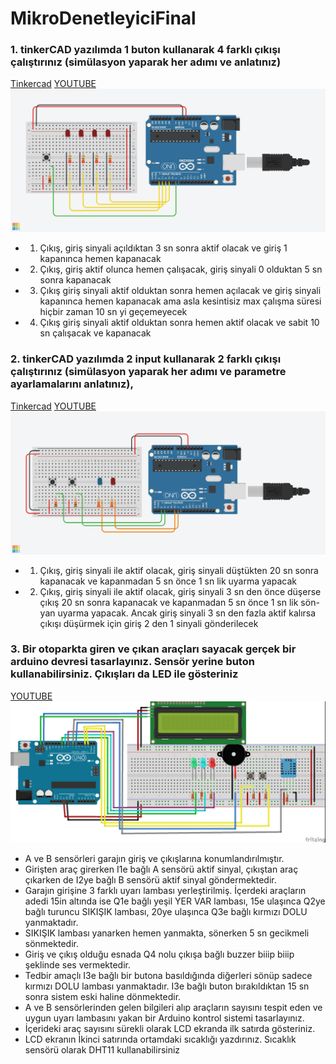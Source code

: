 # MikroDenetleyiciFinal

### 1.	tinkerCAD yazılımda 1 buton kullanarak 4 farklı çıkışı çalıştırınız (simülasyon yaparak her adımı ve  anlatınız)
[Tinkercad](https://www.tinkercad.com/things/hbXhWg57xYd)
[YOUTUBE](https://youtu.be/yS19tv6vakw)
![Şema](https://github.com/CelebiSam99/MikroDenetleyiciFinal/blob/main/Final-1-.png)
- 1. Çıkış, giriş sinyali açıldıktan 3 sn sonra aktif olacak ve giriş 1 kapanınca hemen kapanacak  
- 2. Çıkış, giriş aktif olunca hemen çalışacak, giriş sinyali 0 olduktan 5 sn sonra kapanacak 
- 3. Çıkış giriş sinyali aktif olduktan sonra hemen açılacak ve giriş sinyali kapanınca hemen kapanacak ama asla kesintisiz max çalışma süresi hiçbir zaman 10 sn yi geçemeyecek
- 4. Çıkış giriş sinyali aktif olduktan sonra hemen aktif olacak ve sabit 10 sn çalışacak ve kapanacak  

### 2.	tinkerCAD yazılımda 2 input kullanarak 2 farklı çıkışı çalıştırınız (simülasyon yaparak her adımı ve parametre ayarlamalarını anlatınız), 
[Tinkercad](https://www.tinkercad.com/things/9RRhbbb7JFq)
[YOUTUBE](https://youtu.be/bLM7Q5P9rdw)
![Şema](https://github.com/CelebiSam99/MikroDenetleyiciFinal/blob/main/Final-2.png)
- 1. Çıkış, giriş sinyali ile aktif olacak, giriş sinyali düştükten 20 sn sonra kapanacak ve kapanmadan 5 sn önce 1 sn lik uyarma yapacak
- 2. Çıkış, giriş sinyali ile aktif olacak, giriş sinyali 3 sn den önce düşerse çıkış 20 sn sonra kapanacak ve kapanmadan 5 sn önce 1 sn lik sön-yan uyarma yapacak. Ancak giriş sinyali 3 sn den fazla aktif kalırsa çıkışı düşürmek için giriş 2 den 1 sinyali gönderilecek

### 3.	Bir otoparkta giren ve çıkan araçları sayacak gerçek bir arduino devresi tasarlayınız. Sensör yerine buton kullanabilirsiniz. Çıkışları da LED ile gösteriniz
[YOUTUBE](https://youtu.be/4ppvl8SAnIY?list=PLdcRibQV9AW7MGtHf3Li-UUPZcURlXs2Q)
![Şema](https://github.com/CelebiSam99/MikroDenetleyiciFinal/blob/main/Final-3-_bb.jpg)
- A ve B sensörleri garajın giriş ve çıkışlarına konumlandırılmıştır. 
- Girişten araç girerken I1e bağlı A sensörü aktif sinyal, çıkıştan araç çıkarken de I2ye bağlı B sensörü aktif sinyal göndermektedir. 
- Garajın girişine 3 farklı uyarı lambası yerleştirilmiş. İçerdeki araçların adedi 15in altında ise Q1e bağlı yeşil YER VAR lambası, 15e ulaşınca Q2ye bağlı turuncu SIKIŞIK lambası, 20ye ulaşınca Q3e bağlı kırmızı DOLU yanmaktadır. 
- SIKIŞIK lambası yanarken hemen yanmakta, sönerken 5 sn gecikmeli sönmektedir.
- Giriş ve çıkış olduğu esnada Q4 nolu çıkışa bağlı buzzer biiip biiip şeklinde ses vermektedir. 
- Tedbir amaçlı I3e bağlı bir butona basıldığında diğerleri sönüp sadece kırmızı DOLU lambası yanmaktadır. I3e bağlı buton bırakıldıktan 15 sn sonra sistem eski haline dönmektedir.
- A ve B sensörlerinden gelen bilgileri alıp araçların sayısını tespit eden ve uygun uyarı lambasını yakan bir Arduino kontrol sistemi tasarlayınız.
- İçerideki araç sayısını sürekli olarak LCD ekranda ilk satırda gösteriniz. 
- LCD ekranın İkinci satırında ortamdaki sıcaklığı yazdırınız. Sıcaklık sensörü olarak DHT11 kullanabilirsiniz
